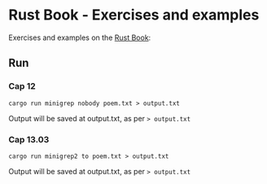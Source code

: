 # Rust Book - Exercises and examples

Exercises and examples on the [Rust Book](https://doc.rust-lang.org/book):

## Run

### Cap 12

    cargo run minigrep nobody poem.txt > output.txt

Output will be saved at output.txt, as per `> output.txt`

### Cap 13.03

    cargo run minigrep2 to poem.txt > output.txt

Output will be saved at output.txt, as per `> output.txt`
